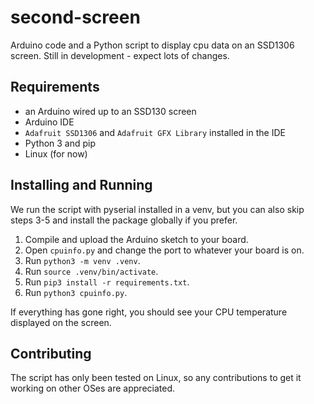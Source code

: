 # second-screen

Arduino code and a Python script to display cpu data on an SSD1306 screen. Still in development - expect lots of changes.

## Requirements

- an Arduino wired up to an SSD130 screen
- Arduino IDE
- `Adafruit SSD1306` and `Adafruit GFX Library` installed in the IDE
- Python 3 and pip
- Linux (for now)

## Installing and Running

We run the script with pyserial installed in a venv, but you can also skip steps 3-5 and install the package globally if you prefer.

1. Compile and upload the Arduino sketch to your board.
2. Open `cpuinfo.py` and change the port to whatever your board is on.
3. Run `python3 -m venv .venv`.
4. Run `source .venv/bin/activate`.
5. Run `pip3 install -r requirements.txt`.
6. Run `python3 cpuinfo.py`.

If everything has gone right, you should see your CPU temperature displayed on the screen.

## Contributing

The script has only been tested on Linux, so any contributions to get it working on other OSes are appreciated.
